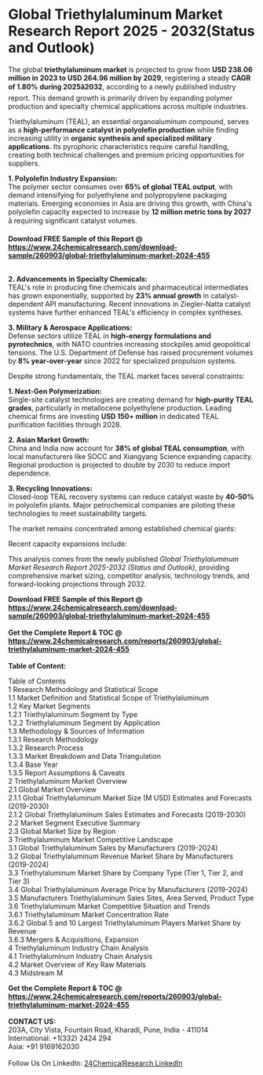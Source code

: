 <h1>Global Triethylaluminum Market Research Report 2025 - 2032(Status and Outlook)</h1><p>The global <strong>triethylaluminum market</strong> is projected to grow from <strong>USD 238.06 million in 2023 to USD 264.96 million by 2029</strong>, registering a steady <strong>CAGR of 1.80% during 2025â2032</strong>, according to a newly published industry report. This demand growth is primarily driven by expanding polymer production and specialty chemical applications across multiple industries.</p><p>Triethylaluminum (TEAL), an essential organoaluminum compound, serves as a <strong>high-performance catalyst in polyolefin production</strong> while finding increasing utility in <strong>organic synthesis and specialized military applications</strong>. Its pyrophoric characteristics require careful handling, creating both technical challenges and premium pricing opportunities for suppliers.</p><p><strong>1. Polyolefin Industry Expansion:</strong><br>
The polymer sector consumes over <strong>65% of global TEAL output</strong>, with demand intensifying for polyethylene and polypropylene packaging materials. Emerging economies in Asia are driving this growth, with China's polyolefin capacity expected to increase by <strong>12 million metric tons by 2027</strong> â requiring significant catalyst volumes.</p><div><b>Download FREE Sample of this Report @ 
            <a href="https://www.24chemicalresearch.com/download-sample/260903/global-triethylaluminum-market-2024-455">
            https://www.24chemicalresearch.com/download-sample/260903/global-triethylaluminum-market-2024-455</a></b></div><br><p><strong>2. Advancements in Specialty Chemicals:</strong><br>
TEAL's role in producing fine chemicals and pharmaceutical intermediates has grown exponentially, supported by <strong>23% annual growth</strong> in catalyst-dependent API manufacturing. Recent innovations in Ziegler-Natta catalyst systems have further enhanced TEAL's efficiency in complex syntheses.</p><p><strong>3. Military &amp; Aerospace Applications:</strong><br>
Defense sectors utilize TEAL in <strong>high-energy formulations and pyrotechnics</strong>, with NATO countries increasing stockpiles amid geopolitical tensions. The U.S. Department of Defense has raised procurement volumes by <strong>8% year-over-year</strong> since 2022 for specialized propulsion systems.</p><p>Despite strong fundamentals, the TEAL market faces several constraints:</p><p><strong>1. Next-Gen Polymerization:</strong><br>
Single-site catalyst technologies are creating demand for <strong>high-purity TEAL grades</strong>, particularly in metallocene polyethylene production. Leading chemical firms are investing <strong>USD 150+ million</strong> in dedicated TEAL purification facilities through 2028.</p><p><strong>2. Asian Market Growth:</strong><br>
China and India now account for <strong>38% of global TEAL consumption</strong>, with local manufacturers like SOCC and Xiangyang Science expanding capacity. Regional production is projected to double by 2030 to reduce import dependence.</p><p><strong>3. Recycling Innovations:</strong><br>
Closed-loop TEAL recovery systems can reduce catalyst waste by <strong>40-50%</strong> in polyolefin plants. Major petrochemical companies are piloting these technologies to meet sustainability targets.</p><p>The market remains concentrated among established chemical giants:</p><p>Recent capacity expansions include:</p><p>This analysis comes from the newly published <em>Global Triethylaluminum Market Research Report 2025-2032 (Status and Outlook)</em>, providing comprehensive market sizing, competitor analysis, technology trends, and forward-looking projections through 2032.</p><div><b>Download FREE Sample of this Report @ 
            <a href="https://www.24chemicalresearch.com/download-sample/260903/global-triethylaluminum-market-2024-455">
            https://www.24chemicalresearch.com/download-sample/260903/global-triethylaluminum-market-2024-455</a></b></div><br><div><b>Get the Complete Report & TOC @ 
            <a href="https://www.24chemicalresearch.com/reports/260903/global-triethylaluminum-market-2024-455">
            https://www.24chemicalresearch.com/reports/260903/global-triethylaluminum-market-2024-455</a></b></div><br>
            <b>Table of Content:</b><p>Table of Contents<br />
1 Research Methodology and Statistical Scope<br />
1.1 Market Definition and Statistical Scope of Triethylaluminum<br />
1.2 Key Market Segments<br />
1.2.1 Triethylaluminum Segment by Type<br />
1.2.2 Triethylaluminum Segment by Application<br />
1.3 Methodology & Sources of Information<br />
1.3.1 Research Methodology<br />
1.3.2 Research Process<br />
1.3.3 Market Breakdown and Data Triangulation<br />
1.3.4 Base Year<br />
1.3.5 Report Assumptions & Caveats<br />
2 Triethylaluminum Market Overview<br />
2.1 Global Market Overview<br />
2.1.1 Global Triethylaluminum Market Size (M USD) Estimates and Forecasts (2019-2030)<br />
2.1.2 Global Triethylaluminum Sales Estimates and Forecasts (2019-2030)<br />
2.2 Market Segment Executive Summary<br />
2.3 Global Market Size by Region<br />
3 Triethylaluminum Market Competitive Landscape<br />
3.1 Global Triethylaluminum Sales by Manufacturers (2019-2024)<br />
3.2 Global Triethylaluminum Revenue Market Share by Manufacturers (2019-2024)<br />
3.3 Triethylaluminum Market Share by Company Type (Tier 1, Tier 2, and Tier 3)<br />
3.4 Global Triethylaluminum Average Price by Manufacturers (2019-2024)<br />
3.5 Manufacturers Triethylaluminum Sales Sites, Area Served, Product Type<br />
3.6 Triethylaluminum Market Competitive Situation and Trends<br />
3.6.1 Triethylaluminum Market Concentration Rate<br />
3.6.2 Global 5 and 10 Largest Triethylaluminum Players Market Share by Revenue<br />
3.6.3 Mergers & Acquisitions, Expansion<br />
4 Triethylaluminum Industry Chain Analysis<br />
4.1 Triethylaluminum Industry Chain Analysis<br />
4.2 Market Overview of Key Raw Materials<br />
4.3 Midstream M</p><div><b>Get the Complete Report & TOC @ 
            <a href="https://www.24chemicalresearch.com/reports/260903/global-triethylaluminum-market-2024-455">
            https://www.24chemicalresearch.com/reports/260903/global-triethylaluminum-market-2024-455</a></b></div><br><b>CONTACT US:</b><br>
            203A, City Vista, Fountain Road, Kharadi, Pune, India - 411014<br>
            International: +1(332) 2424 294<br>
            Asia: +91 9169162030 <br><br>
            Follow Us On LinkedIn: <a href="https://www.linkedin.com/company/24chemicalresearch/">24ChemicalResearch LinkedIn</a>